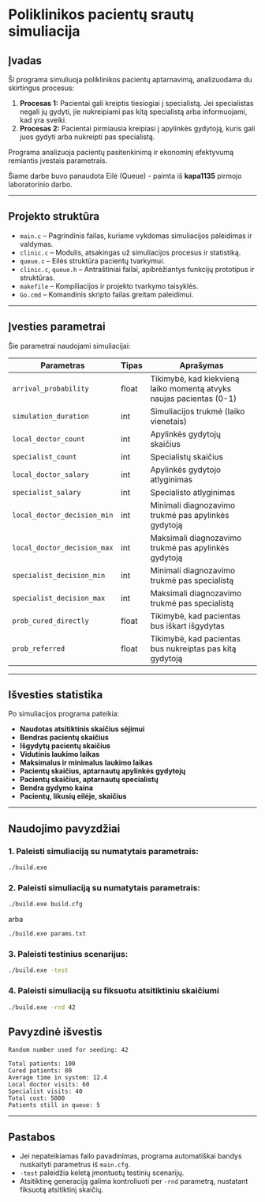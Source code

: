 # Poliklinikos pacientų srautų simuliacija

## Įvadas
Ši programa simuliuoja poliklinikos pacientų aptarnavimą, analizuodama du skirtingus procesus:

1. **Procesas 1:** Pacientai gali kreiptis tiesiogiai į specialistą. Jei specialistas negali jų gydyti, jie nukreipiami pas kitą specialistą arba informuojami, kad yra sveiki.
2. **Procesas 2:** Pacientai pirmiausia kreipiasi į apylinkės gydytoją, kuris gali juos gydyti arba nukreipti pas specialistą.

Programa analizuoja pacientų pasitenkinimą ir ekonominį efektyvumą remiantis įvestais parametrais.

Šiame darbe buvo panaudota Eilė (Queue) - paimta iš **kapa1135** pirmojo laboratorinio darbo.

---

## Projekto struktūra

- `main.c` – Pagrindinis failas, kuriame vykdomas simuliacijos paleidimas ir valdymas.
- `clinic.c` – Modulis, atsakingas už simuliacijos procesus ir statistiką.
- `queue.c` – Eilės struktūra pacientų tvarkymui.
- `clinic.c`, `queue.h` – Antraštiniai failai, apibrėžiantys funkcijų prototipus ir struktūras.
- `makefile` – Kompiliacijos ir projekto tvarkymo taisyklės.
- `Go.cmd` –  Komandinis skripto failas greitam paleidimui.

---

## Įvesties parametrai
Šie parametrai naudojami simuliacijai:

| Parametras                     | Tipas  | Aprašymas |
|--------------------------------|-------|-------------|
| `arrival_probability`          | float | Tikimybė, kad kiekvieną laiko momentą atvyks naujas pacientas (0-1) |
| `simulation_duration`          | int   | Simuliacijos trukmė (laiko vienetais) |
| `local_doctor_count`           | int   | Apylinkės gydytojų skaičius |
| `specialist_count`             | int   | Specialistų skaičius |
| `local_doctor_salary`          | int   | Apylinkės gydytojo atlyginimas |
| `specialist_salary`            | int   | Specialisto atlyginimas |
| `local_doctor_decision_min`    | int   | Minimali diagnozavimo trukmė pas apylinkės gydytoją |
| `local_doctor_decision_max`    | int   | Maksimali diagnozavimo trukmė pas apylinkės gydytoją |
| `specialist_decision_min`      | int   | Minimali diagnozavimo trukmė pas specialistą |
| `specialist_decision_max`      | int   | Maksimali diagnozavimo trukmė pas specialistą |
| `prob_cured_directly`          | float | Tikimybė, kad pacientas bus iškart išgydytas |
| `prob_referred`                | float | Tikimybė, kad pacientas bus nukreiptas pas kitą gydytoją |

---

## Išvesties statistika
Po simuliacijos programa pateikia:
- **Naudotas atsitiktinis skaičius sėjimui**
- **Bendras pacientų skaičius**
- **Išgydytų pacientų skaičius**
- **Vidutinis laukimo laikas**
- **Maksimalus ir minimalus laukimo laikas**
- **Pacientų skaičius, aptarnautų apylinkės gydytojų**
- **Pacientų skaičius, aptarnautų specialistų**
- **Bendra gydymo kaina**
- **Pacientų, likusių eilėje, skaičius**

---

## Naudojimo pavyzdžiai

### 1. Paleisti simuliaciją su numatytais parametrais:
```sh
./build.exe
```

### 2. Paleisti simuliaciją su numatytais parametrais:
```sh
./build.exe build.cfg
```
arba
```sh
./build.exe params.txt
```

### 3. Paleisti testinius scenarijus:
```sh
./build.exe -test
```

### 4. Paleisti simuliaciją su fiksuotu atsitiktiniu skaičiumi
```sh
./build.exe -rnd 42
```

## Pavyzdinė išvestis

```
Random number used for seeding: 42

Total patients: 100
Cured patients: 80
Average time in system: 12.4
Local doctor visits: 60
Specialist visits: 40
Total cost: 5000
Patients still in queue: 5
```

---

## Pastabos
- Jei nepateikiamas failo pavadinimas, programa automatiškai bandys nuskaityti parametrus iš `main.cfg`.
- `-test` paleidžia keletą įmontuotų testinių scenarijų.
- Atsitiktinę generaciją galima kontroliuoti per `-rnd` parametrą, nustatant fiksuotą atsitiktinį skaičių.
